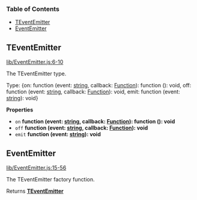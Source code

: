 <!-- Generated by documentation.js. Update this documentation by updating the source code. -->

### Table of Contents

-   [TEventEmitter](#teventemitter)
-   [EventEmitter](#eventemitter)

## TEventEmitter

[lib/EventEmitter.js:6-10](https://github.com/chirashijs/chirashi-event-emitter/blob/b5f47a290683d4d2e8b892a522d7f0629c2a30f7/lib/EventEmitter.js#L6-L10 "Source code on GitHub")

The TEventEmitter type.

Type: {on: function (event: [string](https://developer.mozilla.org/en-US/docs/Web/JavaScript/Reference/Global_Objects/String), callback: [Function](https://developer.mozilla.org/en-US/docs/Web/JavaScript/Reference/Statements/function)): function (): void, off: function (event: [string](https://developer.mozilla.org/en-US/docs/Web/JavaScript/Reference/Global_Objects/String), callback: [Function](https://developer.mozilla.org/en-US/docs/Web/JavaScript/Reference/Statements/function)): void, emit: function (event: [string](https://developer.mozilla.org/en-US/docs/Web/JavaScript/Reference/Global_Objects/String)): void}

**Properties**

-   `on` **function (event: [string](https://developer.mozilla.org/en-US/docs/Web/JavaScript/Reference/Global_Objects/String), callback: [Function](https://developer.mozilla.org/en-US/docs/Web/JavaScript/Reference/Statements/function)): function (): void** 
-   `off` **function (event: [string](https://developer.mozilla.org/en-US/docs/Web/JavaScript/Reference/Global_Objects/String), callback: [Function](https://developer.mozilla.org/en-US/docs/Web/JavaScript/Reference/Statements/function)): void** 
-   `emit` **function (event: [string](https://developer.mozilla.org/en-US/docs/Web/JavaScript/Reference/Global_Objects/String)): void** 

## EventEmitter

[lib/EventEmitter.js:15-56](https://github.com/chirashijs/chirashi-event-emitter/blob/b5f47a290683d4d2e8b892a522d7f0629c2a30f7/lib/EventEmitter.js#L15-L56 "Source code on GitHub")

The TEventEmitter factory function.

Returns **[TEventEmitter](#teventemitter)** 
